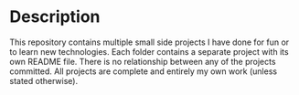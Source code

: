 # Description
This repository contains multiple small side projects I have done for fun or to learn new technologies. Each folder contains a separate project with its own README file. There is no relationship between any of the projects committed.  All projects are complete and entirely my own work (unless stated otherwise). 
